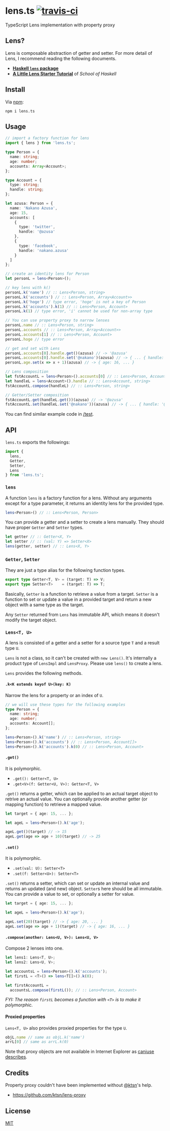 # lens.ts [![travis-ci](https://travis-ci.org/utatti/lens.ts.svg?branch=master)](https://travis-ci.org/utatti/lens.ts)

TypeScript Lens implementation with property proxy

## Lens?

Lens is composable abstraction of getter and setter. For more detail of Lens, I
recommend reading the following documents.

- [**Haskell `lens` package**](https://hackage.haskell.org/package/lens)
- [**A Little Lens Starter Tutorial**](https://www.schoolofhaskell.com/school/to-infinity-and-beyond/pick-of-the-week/a-little-lens-starter-tutorial) of *School of Haskell*

## Install

Via [npm](https://www.npmjs.com/package/lens.ts):

```shell
npm i lens.ts
```

## Usage

```typescript
// import a factory function for lens
import { lens } from 'lens.ts';

type Person = {
  name: string;
  age: number;
  accounts: Array<Account>;
};

type Account = {
  type: string;
  handle: string;
};

let azusa: Person = {
  name: 'Nakano Azusa',
  age: 15,
  accounts: [
    {
      type: 'twitter',
      handle: '@azusa'
    },
    {
      type: 'facebook',
      handle: 'nakano.azusa'
    }
  ]
};

// create an identity lens for Person
let personL = lens<Person>();

// key lens with k()
personL.k('name') // :: Lens<Person, string>
personL.k('accounts') // :: Lens<Person, Array<Account>>
personL.k('hoge') // type error, 'hoge' is not a key of Person
personL.k('accounts').k(1) // :: Lens<Person, Account>
personL.k(1) // type error, 'i' cannot be used for non-array type

// You can use property proxy to narrow lenses
personL.name // :: Lens<Person, string>
personL.accounts // :: Lens<Person, Array<Account>>
personL.accounts[1] // :: Lens<Person, Account>
personL.hoge // type error

// get and set with Lens
personL.accounts[0].handle.get()(azusa) // -> '@azusa'
personL.accounts[0].handle.set('@nakano')(azusa) // -> { ... { handle: '@nakano' } ... }
personL.age.set(x => x + 1)(azusa) // -> { age: 16, ... }

// Lens composition
let fstAccountL = lens<Person>().accounts[0] // :: Lens<Person, Account>
let handleL = lens<Account>().handle // :: Lens<Account, string>
fstAccountL.compose(handleL) // :: Lens<Person, string>

// Getter/Setter composition
fstAccountL.get(handleL.get())(azusa) // -> '@azusa'
fstAccountL.set(handleL.set('@nakano'))(azusa) // -> { ... { handle: '@nakano' } ... }
```

You can find similar example code in [/test](test).

## API

`lens.ts` exports the followings:

```typescript
import {
  lens,
  Getter,
  Setter,
  Lens
} from 'lens.ts';
```

### `lens`

A function `lens` is a factory function for a lens. Without any arguments
except for a type parameter, it returns an identity lens for the provided
type.

```typescript
lens<Person>() // :: Lens<Person, Person>
```

You can provide a getter and a setter to create a lens manually. They should
have proper `Getter` and `Setter` types.

```typescript
let getter // :: Getter<X, Y>
let setter // :: (val: Y) => Setter<X>
lens(getter, setter) // :: Lens<X, Y>
```

### `Getter`, `Setter`

They are just a type alias for the following function types.

```typescript
export type Getter<T, V> = (target: T) => V;
export type Setter<T>    = (target: T) => T;
```

Basically, `Getter` is a function to retrieve a value from a target. `Setter` is
a function to set or update a value in a provided target and return a new object
with a same type as the target.

Any `Setter` returned from `Lens` has immutable API, which means it doesn't
modify the target object.

### `Lens<T, U>`

A lens is consisted of a getter and a setter for a source type `T` and a
result type `U`.

`Lens` is not a class, so it can't be created with `new Lens()`. It's
internally a product type of `LensImpl` and `LensProxy`. Please use `lens()`
to create a lens.

`Lens` provides the following methods.

#### `.k<K extends keyof U>(key: K)`

Narrow the lens for a property or an index of `U`.

```typescript
// we will use these types for the following examples
type Person = {
  name: string;
  age: number;
  accounts: Account[];
};

lens<Person>().k('name') // :: Lens<Person, string>
lens<Person>().k('accounts') // :: Lens<Person, Account[]>
lens<Person>().k('accounts').k(0) // :: Lens<Person, Account>
```

#### `.get()`

It is polymorphic.

- `.get(): Getter<T, U>`
- `.get<V>(f: Getter<U, V>): Getter<T, V>`

`.get()` returns a getter, which can be applied to an actual target object to
retrive an actual value. You can optionally provide another getter (or mapping
function) to retrieve a mapped value.

```typescript
let target = { age: 15, ... };

let ageL = lens<Person>().k('age');

ageL.get()(target) // -> 15
ageL.get(age => age + 10)(target) // -> 25
```

#### `.set()`

It is polymorphic.

- `.set(val: U): Setter<T>`
- `.set(f: Setter<U>): Setter<T>`

`.set()` returns a setter, which can set or update an internal value and returns
an updated (and new) object. `Setter`s here should be all immutable. You can
provide a value to set, or optionally a setter for value.

```typescript
let target = { age: 15, ... };

let ageL = lens<Person>().k('age');

ageL.set(20)(target) // -> { age: 20, ... }
ageL.set(age => age + 1)(target) // -> { age: 16, ... }
```

#### `.compose(another: Lens<U, V>): Lens<U, V>`

Compose 2 lenses into one.

```typescript
let lens1: Lens<T, U>;
let lens2: Lens<U, V>;

let accountsL = lens<Person>().k('accounts');
let firstL = <T>() => lens<T[]>().k(0);

let firstAccountL =
  accountsL.compose(firstL()); // :: Lens<Person, Account>
```

*FYI: The reason `firstL` becomes a function with `<T>` is to make it
polymorphic.*

#### Proxied properties

`Lens<T, U>` also provides proxied properties for the type `U`.

```typescript
objL.name // same as objL.k('name')
arrL[0] // same as arrL.k(0)
```

Note that proxy objects are not available in Internet Explorer as [caniuse describes](https://caniuse.com/#feat=proxy).

## Credits

Property proxy couldn't have been implemented without
[@ktsn](https://github.com/ktsn)'s help.

- https://github.com/ktsn/lens-proxy

## License

[MIT](LICENSE)
